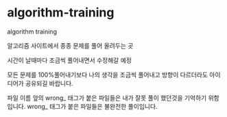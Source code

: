# algorithm-training
algorithm training

알고리즘 사이트에서 종종 문제를 풀어 올려두는 곳

시간이 날때마다 조금씩 풀어내면서 수정해갈 예정

모든 문제를 100%풀어내기보다 나의 생각을 조금씩 풀어내고 방향이 다르더라도 아이디어가 공유되길 바랍니다.

파일 이름 앞의 wrong_ 태그가 붙은 파일들은 내가 잘못 풀이 했던것을 기억하기 위함입니다.
wrong_ 태그가 붙은 파일들은 불완전한 풀이입니다.
